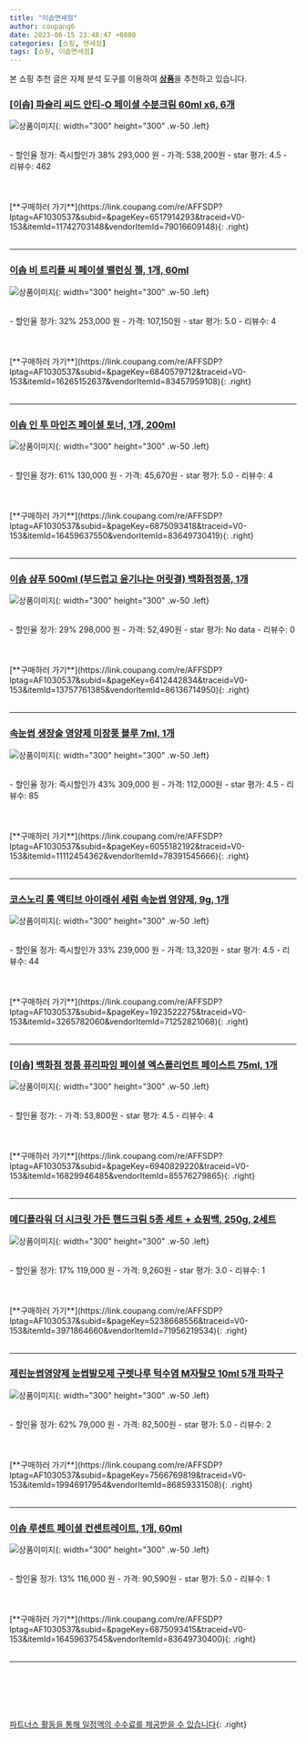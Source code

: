 ```yaml
---
title: "이솝면세점"
author: coupang6
date: 2023-06-15 23:48:47 +0800
categories: [쇼핑, 면세점]
tags: [쇼핑, 이솝면세점]
---
```


본 쇼핑 추천 글은 자체 분석 도구를 이용하여 [**상품**](https://link.coupang.com/a/bao1ui)을 추천하고 있습니다.

### [[이솝] 파슬리 씨드 안티-O 페이셜 수분크림 60ml x6, 6개](https://link.coupang.com/re/AFFSDP?lptag=AF1030537&subid=&pageKey=6517914293&traceid=V0-153&itemId=11742703148&vendorItemId=79016609148)

![상품이미지](https://thumbnail10.coupangcdn.com/thumbnails/remote/230x230ex/image/vendor_inventory/cae5/c8e2704a633e4e55b096f2394a0052b2924ce5361f9f4708ad71f8e97ffe.jpg){: width="300" height="300" .w-50 .left}


<br>
- 할인율 정가: 즉시할인가 38%  293,000   원
- 가격: 538,200원
- star 평가: 4.5
- 리뷰수: 462
<br>
<br>
<br>
<br>
[**구매하러 가기**](https://link.coupang.com/re/AFFSDP?lptag=AF1030537&subid=&pageKey=6517914293&traceid=V0-153&itemId=11742703148&vendorItemId=79016609148){: .right}
<br>
<br>

---

### [이솝 비 트리플 씨 페이셜 밸런싱 젤, 1개, 60ml](https://link.coupang.com/re/AFFSDP?lptag=AF1030537&subid=&pageKey=6840579712&traceid=V0-153&itemId=16265152637&vendorItemId=83457959108)

![상품이미지](https://thumbnail7.coupangcdn.com/thumbnails/remote/230x230ex/image/vendor_inventory/1cce/3afa841224eacf8d238dd03d2521a720ef607bcfc058bbe0defb4e66427d.jpg){: width="300" height="300" .w-50 .left}


<br>
- 할인율 정가: 32%  253,000   원
- 가격: 107,150원
- star 평가: 5.0
- 리뷰수: 4
<br>
<br>
<br>
<br>
[**구매하러 가기**](https://link.coupang.com/re/AFFSDP?lptag=AF1030537&subid=&pageKey=6840579712&traceid=V0-153&itemId=16265152637&vendorItemId=83457959108){: .right}
<br>
<br>

---

### [이솝 인 투 마인즈 페이셜 토너, 1개, 200ml](https://link.coupang.com/re/AFFSDP?lptag=AF1030537&subid=&pageKey=6875093418&traceid=V0-153&itemId=16459637550&vendorItemId=83649730419)

![상품이미지](https://thumbnail7.coupangcdn.com/thumbnails/remote/230x230ex/image/vendor_inventory/14df/dc0ee8bcfd57a9802b2695a99854cce788849a5af836d50d8665e7bafcd1.jpg){: width="300" height="300" .w-50 .left}


<br>
- 할인율 정가: 61%  130,000   원
- 가격: 45,670원
- star 평가: 5.0
- 리뷰수: 4
<br>
<br>
<br>
<br>
[**구매하러 가기**](https://link.coupang.com/re/AFFSDP?lptag=AF1030537&subid=&pageKey=6875093418&traceid=V0-153&itemId=16459637550&vendorItemId=83649730419){: .right}
<br>
<br>

---

### [이솝 샴푸 500ml (부드럽고 윤기나는 머릿결) 백화점정품, 1개](https://link.coupang.com/re/AFFSDP?lptag=AF1030537&subid=&pageKey=6412442834&traceid=V0-153&itemId=13757761385&vendorItemId=86136714950)

![상품이미지](https://thumbnail10.coupangcdn.com/thumbnails/remote/230x230ex/image/vendor_inventory/ab38/c1244a01180b9a9a3db224ba72efdaf22d697c5b999680c419602566fcaf.jpg){: width="300" height="300" .w-50 .left}


<br>
- 할인율 정가: 29%  298,000   원
- 가격: 52,490원
- star 평가: No data
- 리뷰수: 0
<br>
<br>
<br>
<br>
[**구매하러 가기**](https://link.coupang.com/re/AFFSDP?lptag=AF1030537&subid=&pageKey=6412442834&traceid=V0-153&itemId=13757761385&vendorItemId=86136714950){: .right}
<br>
<br>

---

### [속눈썹 생장술 영양제 미장풍 블루 7ml, 1개](https://link.coupang.com/re/AFFSDP?lptag=AF1030537&subid=&pageKey=6055182192&traceid=V0-153&itemId=11112454362&vendorItemId=78391545666)

![상품이미지](https://thumbnail10.coupangcdn.com/thumbnails/remote/230x230ex/image/vendor_inventory/9314/436153bad5883fb7bf47a39a9a311c82ab63c18084c7a77efdc60af5f804.jpeg){: width="300" height="300" .w-50 .left}


<br>
- 할인율 정가: 즉시할인가 43%  309,000   원
- 가격: 112,000원
- star 평가: 4.5
- 리뷰수: 85
<br>
<br>
<br>
<br>
[**구매하러 가기**](https://link.coupang.com/re/AFFSDP?lptag=AF1030537&subid=&pageKey=6055182192&traceid=V0-153&itemId=11112454362&vendorItemId=78391545666){: .right}
<br>
<br>

---

### [코스노리 롱 액티브 아이래쉬 세럼 속눈썹 영양제, 9g, 1개](https://link.coupang.com/re/AFFSDP?lptag=AF1030537&subid=&pageKey=1923522275&traceid=V0-153&itemId=3265782060&vendorItemId=71252821068)

![상품이미지](https://thumbnail7.coupangcdn.com/thumbnails/remote/230x230ex/image/retail/images/3227743068838015-363c18c7-4ee2-4321-b1a4-70b4aaab4194.jpg){: width="300" height="300" .w-50 .left}


<br>
- 할인율 정가: 즉시할인가 33%  239,000   원
- 가격: 13,320원
- star 평가: 4.5
- 리뷰수: 44
<br>
<br>
<br>
<br>
[**구매하러 가기**](https://link.coupang.com/re/AFFSDP?lptag=AF1030537&subid=&pageKey=1923522275&traceid=V0-153&itemId=3265782060&vendorItemId=71252821068){: .right}
<br>
<br>

---

### [[이솝] 백화점 정품 퓨리파잉 페이셜 엑스폴리언트 페이스트 75ml, 1개](https://link.coupang.com/re/AFFSDP?lptag=AF1030537&subid=&pageKey=6940829220&traceid=V0-153&itemId=16829946485&vendorItemId=85576279865)

![상품이미지](https://thumbnail6.coupangcdn.com/thumbnails/remote/230x230ex/image/vendor_inventory/7b8c/99e88d3ddbc6f624a05273b60e1c46397da7725ea7a1ad84cee658a9cf2d.jpg){: width="300" height="300" .w-50 .left}


<br>
- 할인율 정가: 
- 가격: 53,800원
- star 평가: 4.5
- 리뷰수: 4
<br>
<br>
<br>
<br>
[**구매하러 가기**](https://link.coupang.com/re/AFFSDP?lptag=AF1030537&subid=&pageKey=6940829220&traceid=V0-153&itemId=16829946485&vendorItemId=85576279865){: .right}
<br>
<br>

---

### [메디플라워 더 시크릿 가든 핸드크림 5종 세트 + 쇼핑백, 250g, 2세트](https://link.coupang.com/re/AFFSDP?lptag=AF1030537&subid=&pageKey=5238668556&traceid=V0-153&itemId=3971864660&vendorItemId=71956219534)

![상품이미지](https://thumbnail10.coupangcdn.com/thumbnails/remote/230x230ex/image/retail/images/8844447517382896-de6caaae-a8fd-4e2c-a7a2-6332277259f5.jpg){: width="300" height="300" .w-50 .left}


<br>
- 할인율 정가: 17%  119,000   원
- 가격: 9,260원
- star 평가: 3.0
- 리뷰수: 1
<br>
<br>
<br>
<br>
[**구매하러 가기**](https://link.coupang.com/re/AFFSDP?lptag=AF1030537&subid=&pageKey=5238668556&traceid=V0-153&itemId=3971864660&vendorItemId=71956219534){: .right}
<br>
<br>

---

### [제린눈썹영양제 눈썹발모제 구렛나루 턱수염 M자탈모 10ml 5개 파파구](https://link.coupang.com/re/AFFSDP?lptag=AF1030537&subid=&pageKey=7566769819&traceid=V0-153&itemId=19946917954&vendorItemId=86859331508)

![상품이미지](https://thumbnail8.coupangcdn.com/thumbnails/remote/230x230ex/image/vendor_inventory/f644/a87996b90c10bc1ae51db24bd412d20cd9555e6f0b43c5518a667ee87024.jpg){: width="300" height="300" .w-50 .left}


<br>
- 할인율 정가: 62%  79,000   원
- 가격: 82,500원
- star 평가: 5.0
- 리뷰수: 2
<br>
<br>
<br>
<br>
[**구매하러 가기**](https://link.coupang.com/re/AFFSDP?lptag=AF1030537&subid=&pageKey=7566769819&traceid=V0-153&itemId=19946917954&vendorItemId=86859331508){: .right}
<br>
<br>

---

### [이솝 루센트 페이셜 컨센트레이트, 1개, 60ml](https://link.coupang.com/re/AFFSDP?lptag=AF1030537&subid=&pageKey=6875093415&traceid=V0-153&itemId=16459637545&vendorItemId=83649730400)

![상품이미지](https://thumbnail8.coupangcdn.com/thumbnails/remote/230x230ex/image/vendor_inventory/378c/533baf353ca16d2d13e72e75269eb9bae04f7f0810d113de92361fb3ba78.jpg){: width="300" height="300" .w-50 .left}


<br>
- 할인율 정가: 13%  116,000   원
- 가격: 90,590원
- star 평가: 5.0
- 리뷰수: 1
<br>
<br>
<br>
<br>
[**구매하러 가기**](https://link.coupang.com/re/AFFSDP?lptag=AF1030537&subid=&pageKey=6875093415&traceid=V0-153&itemId=16459637545&vendorItemId=83649730400){: .right}
<br>
<br>

---
<br><br><br><br><br> [파트너스 활동을 통해 일정액의 수수료를 제공받을 수 있습니다](https://link.coupang.com/a/bao1ui){: .right}